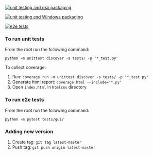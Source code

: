 [![unit testing and osx packaging](https://travis-ci.org/demid5111/approximate-enthropy.svg?branch=master)](https://travis-ci.org/demid5111/approximate-enthropy)

[![unit testing and Windows packaging](https://ci.appveyor.com/api/projects/status/f284f8cb1r81ma6d?svg=true)](https://ci.appveyor.com/project/demid5111/approximate-enthropy)

[![e2e tests](https://circleci.com/gh/demid5111/approximate-enthropy/tree/master.svg?style=svg)](https://circleci.com/gh/demid5111/approximate-enthropy/tree/master)

### To run unit tests

From the root run the following command:

`python -m unittest discover -s tests/ -p '*_test.py'`

To collect coverage:
1. Run: `coverage run -m unittest discover -s tests/ -p '*_test.py'`
2. Generate html report: `coverage html --include='*.py'`
3. Open `index.html` in `htmlcov` directory

### To run e2e tests

From the root run the following command:

`python -m pytest tests/gui/`


### Adding new version

1. Create tag:
`git tag latest-master`
2. Push tag:
`git push origin latest-master`
